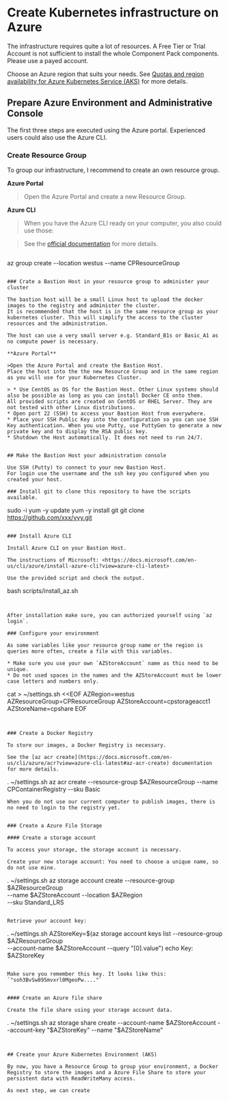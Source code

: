 # Create Kubernetes infrastructure on Azure

The infrastructure requires quite a lot of resources. A Free Tier or Trial Account is not sufficient to install the whole Component Pack
components. Please use a payed account.

Choose an Azure region that suits your needs. See [Quotas and region availability for Azure Kubernetes Service (AKS)](https://docs.microsoft.com/en-us/azure/aks/container-service-quotas) for more details.


## Prepare Azure Environment and Administrative Console

The first three steps are executed using the Azure portal. 
Experienced users could also use the Azure CLI.


### Create Resource Group

To group our infrastructure, I recommend to create an own resource group.

**Azure Portal**

>Open the Azure Portal and create a new Resource Group.

**Azure CLI**

>When you have the Azure CLI ready on your computer, you also could use those:

>See the [official documentation](https://docs.microsoft.com/en-us/cli/azure/group?view=azure-cli-latest#az-group-create) for more details.

>```
az group create --location westus --name CPResourceGroup
```

### Crate a Bastion Host in your resource group to administer your cluster

The bastion host will be a small Linux host to upload the docker images to the registry and administer the cluster.
It is recommended that the host is in the same resource group as your kubernetes cluster. This will simplify the access to the cluster resources and the administration.

The host can use a very small server e.g. Standard_B1s or Basic_A1 as no compute power is necessary.

**Azure Portal**

>Open the Azure Portal and create the Bastion Host.
Place the host into the the new Resource Group and in the same region as you will use for your Kubernetes Cluster.

> * Use CentOS as OS for the Bastion Host. Other Linux systems should also be possible as long as you can install Docker CE onto them.
All provided scripts are created on CentOS or RHEL Server. They are not tested with other Linux distributions. 
* Open port 22 (SSH) to access your Bastion Host from everywhere.
* Place your SSH Public Key into the configuration so you can use SSH Key authentication. When you use Putty, use PuttyGen to generate a new private key and to display the RSA public key.
* Shutdown the Host automatically. It does not need to run 24/7.


## Make the Bastion Host your administration console

Use SSH (Putty) to connect to your new Bastion Host.
For login use the username and the ssh key you configured when you created your host.

### Install git to clone this repository to have the scripts available.

```
sudo -i
yum -y update
yum -y install git
git clone https://github.com/xxx/yyy.git
```

### Install Azure CLI

Install Azure CLI on your Bastion Host.

The instructions of Microsoft: <https://docs.microsoft.com/en-us/cli/azure/install-azure-cli?view=azure-cli-latest>

Use the provided script and check the output.

```
bash scripts/install_az.sh
```


After installation make sure, you can authorized yourself using `az login`.

### Configure your environment

As some variables like your resource group name or the region is queries more often, create a file with this variables.

* Make sure you use your own `AZStoreAccount` name as this need to be unique.
* Do not used spaces in the names and the AZStoreAccount must be lower case letters and numbers only.

```
cat > ~/settings.sh <<EOF
AZRegion=westus
AZResourceGroup=CPResourceGroup
AZStoreAccount=cpstorageacct1
AZStoreName=cpshare
EOF
```


### Create a Docker Registry

To store our images, a Docker Registry is necessary.

See the [az acr create](https://docs.microsoft.com/en-us/cli/azure/acr?view=azure-cli-latest#az-acr-create) documentation for more details.

```
. ~/settings.sh
az acr create --resource-group $AZResourceGroup --name CPContainerRegistry --sku Basic
```
When you do not use our current computer to publish images, there is no need to login to the registry yet.


### Create a Azure File Storage

#### Create a storage account

To access your storage, the storage account is necessary.

Create your new storage account: You need to choose a unique name, so do not use mine.

```
. ~/settings.sh
az storage account create --resource-group $AZResourceGroup \
  --name $AZStoreAccount --location $AZRegion \
   --sku Standard_LRS

```

Retrieve your account key:

```
. ~/settings.sh
AZStoreKey=$(az storage account keys list --resource-group $AZResourceGroup \
 --account-name $AZStoreAccount --query "[0].value")
echo Key: $AZStoreKey
```

Make sure you remember this key. It looks like this: `"soh3BvSw895mvxrl0MgeoPw...."`


#### Create an Azure file share

Create the file share using your storage account data.

```
. ~/settings.sh
az storage share create --account-name $AZStoreAccount --account-key "$AZStoreKey" --name "$AZStoreName"
```


## Create your Azure Kubernetes Environment (AKS)

By now, you have a Resource Group to group your environment, a Docker Registry to store the images and a Azure File Share to store your persistent data with ReadWriteMany access.

As next step, we can create 

